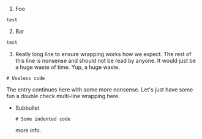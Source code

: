 1. Foo
```
test
```
2. Bar
```markdown
test
```
3. Really long line to ensure wrapping works how we expect. The rest of this line is
   nonsense and should not be read by anyone. It would just be a huge waste of time.
   Yup, a huge waste.
```
# Useless code
```
   The entry continues here with some more nonsense. Let's just have some fun a double
   check multi-line wrapping here.
   * Subbullet
        ```
        # Some indented code
        ```
     more info.
